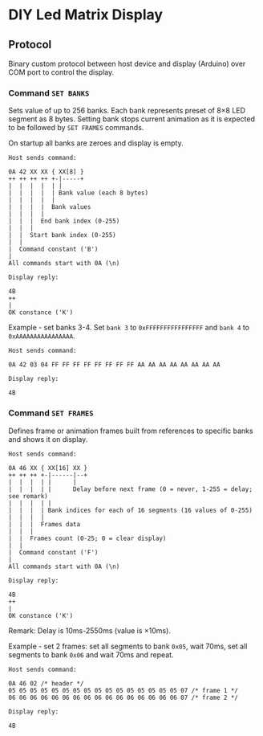 # DIY Led Matrix Display

## Protocol

Binary custom protocol between host device and display (Arduino) over COM port to control the display.

### Command `SET BANKS`

Sets value of up to 256 banks. Each bank represents preset of 8&times;8 LED segment as 8 bytes. Setting bank stops current animation as it is expected to be followed by `SET FRAMES` commands.

On startup all banks are zeroes and display is empty.

```
Host sends command:

0A 42 XX XX { XX[8] }
++ ++ ++ ++ +-|-----+
|  |  |  |  | |
|  |  |  |  | Bank value (each 8 bytes)
|  |  |  |  |
|  |  |  |  Bank values
|  |  |  |
|  |  |  End bank index (0-255)
|  |  |
|  |  Start bank index (0-255)
|  |
|  Command constant ('B')
|
All commands start with 0A (\n)

Display reply:

4B
++
|
OK constance ('K')
```

Example - set banks 3-4. Set `bank 3` to `0xFFFFFFFFFFFFFFFF` and `bank 4` to `0xAAAAAAAAAAAAAAAA`.

```
Host sends command:

0A 42 03 04 FF FF FF FF FF FF FF FF AA AA AA AA AA AA AA AA

Display reply:

4B
```

### Command `SET FRAMES`

Defines frame or animation frames built from references to specific banks and shows it on display.

```
Host sends command:

0A 46 XX { XX[16] XX }
++ ++ ++ +-|------|--+
|  |  |  | |      |
|  |  |  | |      Delay before next frame (0 = never, 1-255 = delay; see remark)
|  |  |  | |
|  |  |  | Bank indices for each of 16 segments (16 values of 0-255)
|  |  |  |
|  |  |  Frames data
|  |  |
|  |  Frames count (0-25; 0 = clear display)
|  |
|  Command constant ('F')
|
All commands start with 0A (\n)

Display reply:

4B
++
|
OK constance ('K')
```

Remark: Delay is 10ms-2550ms (value is ×10ms).

Example - set 2 frames: set all segments to bank `0x05`, wait 70ms, set all segments to bank `0x06` and wait 70ms and repeat.

```
Host sends command:

0A 46 02 /* header */
05 05 05 05 05 05 05 05 05 05 05 05 05 05 05 05 07 /* frame 1 */
06 06 06 06 06 06 06 06 06 06 06 06 06 06 06 06 07 /* frame 2 */

Display reply:

4B
```